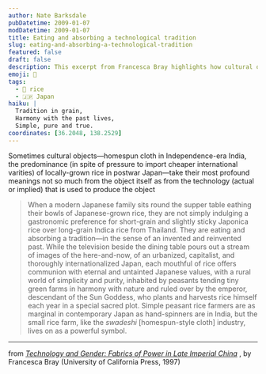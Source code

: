 ```yaml
---
author: Nate Barksdale
pubDatetime: 2009-01-07
modDatetime: 2009-01-07
title: Eating and absorbing a technological tradition
slug: eating-and-absorbing-a-technological-tradition
featured: false
draft: false
description: This excerpt from Francesca Bray highlights how cultural objects and practices can embody profound meanings through the technologies involved in their production, particularly in the context of Japan's agricultural traditions.
emoji: 🍚
tags:
  - 🌾 rice
  - 🇯🇵 Japan
haiku: |
  Tradition in grain,  
  Harmony with the past lives,  
  Simple, pure and true.
coordinates: [36.2048, 138.2529]
---
```


Sometimes cultural objects—homespun cloth in Independence-era India, the predominance (in spite of pressure to import cheaper international varities) of locally-grown rice in postwar Japan—take their most profound meanings not so much from the object itself as from the technology (actual or implied) that is used to produce the object

> When a modern Japanese family sits round the supper table eathing their bowls of Japanese-grown rice, they are not simply indulging a gastronomic preference for short-grain and slightly sticky Japonica rice over long-grain Indica rice from Thailand. They are eating and absorbing a tradition—in the sense of an invented and reinvented past. While the television beside the dining table pours out a stream of images of the here-and-now, of an urbanized, capitalist, and thoroughly internationalized Japan, each mouthful of rice offers communion with eternal and untainted Japanese values, with a rural world of simplicity and purity, inhabited by peasants tending tiny green farms in harmony with nature and ruled over by the emperor, descendant of the Sun Goddess, who plants and harvests rice himself each year in a special sacred plot. Simple peasant rice farmers are as marginal in contemporary Japan as hand-spinners are in India, but the small rice farm, like the _swadeshi_ [homespun-style cloth] industry, lives on as a powerful symbol.

---

from _[Technology and Gender: Fabrics of Power in Late Imperial China](http://books.google.com/books?id=fhmN7zqh6A0C&printsec=frontcover&dq=technology+gender+fabrics+power&ei=0QtlSbfuMYrIlQTzzf3aCg#PPA23,M1)_ , by Francesca Bray (University of California Press, 1997)
